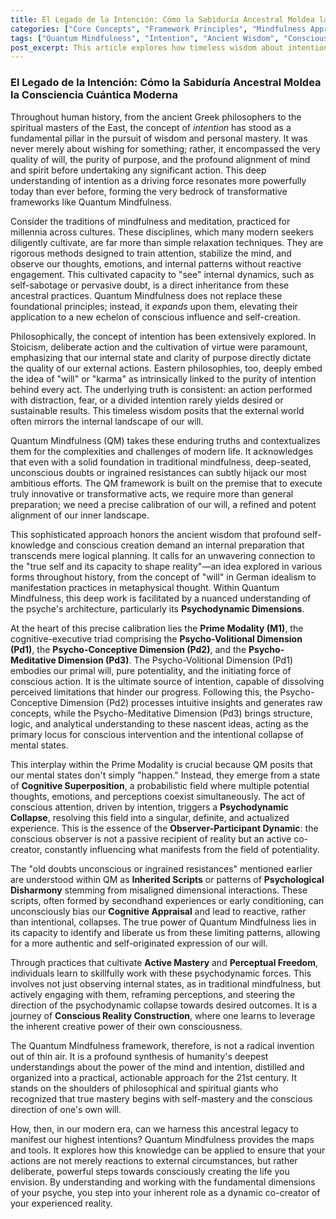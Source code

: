 ```yaml
---
title: El Legado de la Intención: Cómo la Sabiduría Ancestral Moldea la Consciencia Cuántica Moderna
categories: ["Core Concepts", "Framework Principles", "Mindfulness Approaches"]
tags: ["Quantum Mindfulness", "Intention", "Ancient Wisdom", "Conscious Creation", "Mindfulness", "Psychodynamic Dimensions", "Perceptual Freedom", "Psycho-Volitional Dimension"]
post_excerpt: This article explores how timeless wisdom about intention, from ancient philosophies to traditional mindfulness, forms the bedrock of Quantum Mindfulness. It delves into how this modern framework expands upon these foundations, enabling precise self-mastery and conscious reality creation by harmonizing the psyche's deepest volitional forces.
---
```


### El Legado de la Intención: Cómo la Sabiduría Ancestral Moldea la Consciencia Cuántica Moderna

Throughout human history, from the ancient Greek philosophers to the spiritual masters of the East, the concept of *intention* has stood as a fundamental pillar in the pursuit of wisdom and personal mastery. It was never merely about wishing for something; rather, it encompassed the very quality of will, the purity of purpose, and the profound alignment of mind and spirit before undertaking any significant action. This deep understanding of intention as a driving force resonates more powerfully today than ever before, forming the very bedrock of transformative frameworks like Quantum Mindfulness.

Consider the traditions of mindfulness and meditation, practiced for millennia across cultures. These disciplines, which many modern seekers diligently cultivate, are far more than simple relaxation techniques. They are rigorous methods designed to train attention, stabilize the mind, and observe our thoughts, emotions, and internal patterns without reactive engagement. This cultivated capacity to "see" internal dynamics, such as self-sabotage or pervasive doubt, is a direct inheritance from these ancestral practices. Quantum Mindfulness does not replace these foundational principles; instead, it *expands* upon them, elevating their application to a new echelon of conscious influence and self-creation.

Philosophically, the concept of intention has been extensively explored. In Stoicism, deliberate action and the cultivation of virtue were paramount, emphasizing that our internal state and clarity of purpose directly dictate the quality of our external actions. Eastern philosophies, too, deeply embed the idea of "will" or "karma" as intrinsically linked to the purity of intention behind every act. The underlying truth is consistent: an action performed with distraction, fear, or a divided intention rarely yields desired or sustainable results. This timeless wisdom posits that the external world often mirrors the internal landscape of our will.

Quantum Mindfulness (QM) takes these enduring truths and contextualizes them for the complexities and challenges of modern life. It acknowledges that even with a solid foundation in traditional mindfulness, deep-seated, unconscious doubts or ingrained resistances can subtly hijack our most ambitious efforts. The QM framework is built on the premise that to execute truly innovative or transformative acts, we require more than general preparation; we need a precise calibration of our will, a refined and potent alignment of our inner landscape.

This sophisticated approach honors the ancient wisdom that profound self-knowledge and conscious creation demand an internal preparation that transcends mere logical planning. It calls for an unwavering connection to the "true self and its capacity to shape reality"—an idea explored in various forms throughout history, from the concept of "will" in German idealism to manifestation practices in metaphysical thought. Within Quantum Mindfulness, this deep work is facilitated by a nuanced understanding of the psyche's architecture, particularly its **Psychodynamic Dimensions**.

At the heart of this precise calibration lies the **Prime Modality (M1)**, the cognitive-executive triad comprising the **Psycho-Volitional Dimension (Pd1)**, the **Psycho-Conceptive Dimension (Pd2)**, and the **Psycho-Meditative Dimension (Pd3)**. The Psycho-Volitional Dimension (Pd1) embodies our primal will, pure potentiality, and the initiating force of conscious action. It is the ultimate source of intention, capable of dissolving perceived limitations that hinder our progress. Following this, the Psycho-Conceptive Dimension (Pd2) processes intuitive insights and generates raw concepts, while the Psycho-Meditative Dimension (Pd3) brings structure, logic, and analytical understanding to these nascent ideas, acting as the primary locus for conscious intervention and the intentional collapse of mental states.

This interplay within the Prime Modality is crucial because QM posits that our mental states don't simply "happen." Instead, they emerge from a state of **Cognitive Superposition**, a probabilistic field where multiple potential thoughts, emotions, and perceptions coexist simultaneously. The act of conscious attention, driven by intention, triggers a **Psychodynamic Collapse**, resolving this field into a singular, definite, and actualized experience. This is the essence of the **Observer-Participant Dynamic**: the conscious observer is not a passive recipient of reality but an active co-creator, constantly influencing what manifests from the field of potentiality.

The "old doubts unconscious or ingrained resistances" mentioned earlier are understood within QM as **Inherited Scripts** or patterns of **Psychological Disharmony** stemming from misaligned dimensional interactions. These scripts, often formed by secondhand experiences or early conditioning, can unconsciously bias our **Cognitive Appraisal** and lead to reactive, rather than intentional, collapses. The true power of Quantum Mindfulness lies in its capacity to identify and liberate us from these limiting patterns, allowing for a more authentic and self-originated expression of our will.

Through practices that cultivate **Active Mastery** and **Perceptual Freedom**, individuals learn to skillfully work with these psychodynamic forces. This involves not just observing internal states, as in traditional mindfulness, but actively engaging with them, reframing perceptions, and steering the direction of the psychodynamic collapse towards desired outcomes. It is a journey of **Conscious Reality Construction**, where one learns to leverage the inherent creative power of their own consciousness.

The Quantum Mindfulness framework, therefore, is not a radical invention out of thin air. It is a profound synthesis of humanity's deepest understandings about the power of the mind and intention, distilled and organized into a practical, actionable approach for the 21st century. It stands on the shoulders of philosophical and spiritual giants who recognized that true mastery begins with self-mastery and the conscious direction of one's own will.

How, then, in our modern era, can we harness this ancestral legacy to manifest our highest intentions? Quantum Mindfulness provides the maps and tools. It explores how this knowledge can be applied to ensure that your actions are not merely reactions to external circumstances, but rather deliberate, powerful steps towards consciously creating the life you envision. By understanding and working with the fundamental dimensions of your psyche, you step into your inherent role as a dynamic co-creator of your experienced reality.